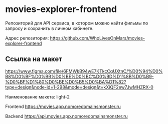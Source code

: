 # movies-explorer-frontend

Репозиторий для API сервиса, в котором можно найти фильмы по запросу и сохранить в личном кабинете.
  
Адрес репозитория: https://github.com/WhoLivesOnMars/movies-explorer-frontend

## Ссылка на макет

https://www.figma.com/file/6FMWkB94wE7KTkcCgUXtnC/%D0%94%D0%B8%D0%BF%D0%BB%D0%BE%D0%BC%D0%BD%D1%8B%D0%B9-%D0%BF%D1%80%D0%BE%D0%B5%D0%BA%D1%82?type=design&node-id=1-298&mode=design&t=kXiQF2ew7JwMHZRX-0

Наименование макета: light-2

Frontend https://movies.app.nomoredomainsmonster.ru

Backend https://api.movies.app.nomoredomainsmonster.ru